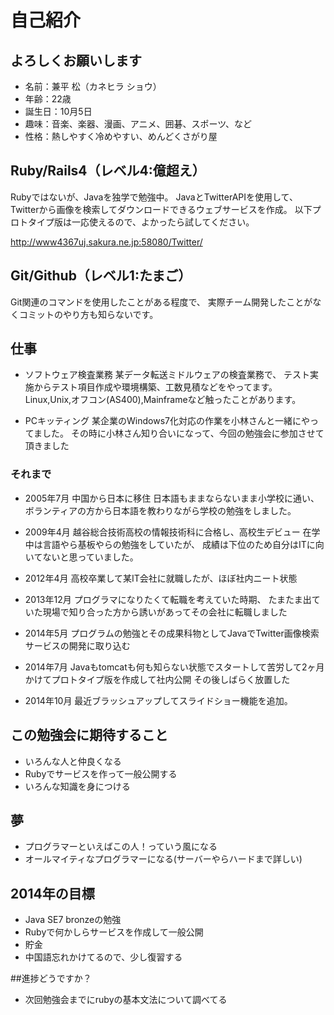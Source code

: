 # 自己紹介
## よろしくお願いします
- 名前：兼平 松（カネヒラ ショウ）
- 年齢：22歳
- 誕生日：10月5日
- 趣味：音楽、楽器、漫画、アニメ、囲碁、スポーツ、など
- 性格：熱しやすく冷めやすい、めんどくさがり屋

## Ruby/Rails4（レベル4:億超え）
Rubyではないが、Javaを独学で勉強中。
JavaとTwitterAPIを使用して、
Twitterから画像を検索してダウンロードできるウェブサービスを作成。
以下プロトタイプ版は一応使えるので、よかったら試してください。

http://www4367uj.sakura.ne.jp:58080/Twitter/

## Git/Github（レベル1:たまご）
Git関連のコマンドを使用したことがある程度で、
実際チーム開発したことがなくコミットのやり方も知らないです。

## 仕事
- ソフトウェア検査業務
某データ転送ミドルウェアの検査業務で、
テスト実施からテスト項目作成や環境構築、工数見積などをやってます。
Linux,Unix,オフコン(AS400),Mainframeなど触ったことがあります。

- PCキッティング
某企業のWindows7化対応の作業を小林さんと一緒にやってました。
その時に小林さん知り合いになって、今回の勉強会に参加させて頂きました

### それまで
- 2005年7月
中国から日本に移住
日本語もままならないまま小学校に通い、
ボランティアの方から日本語を教わりながら学校の勉強をしました。

- 2009年4月
越谷総合技術高校の情報技術科に合格し、高校生デビュー
在学中は言語やら基板やらの勉強をしていたが、
成績は下位のため自分はITに向いてないと思っていました。

- 2012年4月
高校卒業して某IT会社に就職したが、ほぼ社内ニート状態

- 2013年12月
プログラマになりたくて転職を考えていた時期、
たまたま出ていた現場で知り合った方から誘いがあってその会社に転職しました

- 2014年5月
プログラムの勉強とその成果科物としてJavaでTwitter画像検索サービスの開発に取り込む

- 2014年7月
Javaもtomcatも何も知らない状態でスタートして苦労して2ヶ月かけてプロトタイプ版を作成して社内公開
その後しばらく放置した

- 2014年10月
最近ブラッシュアップしてスライドショー機能を追加。

## この勉強会に期待すること
- いろんな人と仲良くなる
- Rubyでサービスを作って一般公開する
- いろんな知識を身につける

## 夢
- プログラマーといえばこの人！っていう風になる
- オールマイティなプログラマーになる(サーバーやらハードまで詳しい)

## 2014年の目標
- Java SE7 bronzeの勉強
- Rubyで何かしらサービスを作成して一般公開
- 貯金
- 中国語忘れかけてるので、少し復習する


##進捗どうですか？
- 次回勉強会までにrubyの基本文法について調べてる


